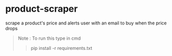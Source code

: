 # product-scraper
scrape a product's price and alerts user with an email to buy  when the price drops

>Note : To run this type in cmd
>>pip install -r requirements.txt
